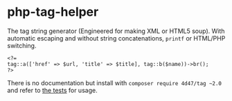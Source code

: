 php-tag-helper
==============

The tag string generator (Engineered for making XML or HTML5 soup).
With automatic escaping and without string concatenations, `printf`
or HTML/PHP switching.

    <?=
    tag::a(['href' => $url, 'title' => $title], tag::b($name))->br();
    ?>

There is no documentation but install with `composer require 4d47/tag ~2.0` and refer to [the tests](https://github.com/4d47/php-tag-helper/blob/master/TagTest.php) for usage.
